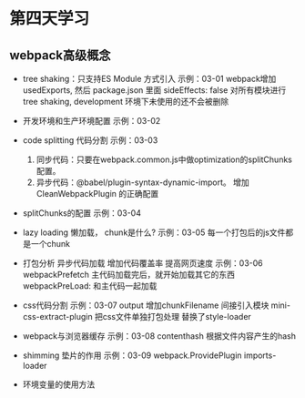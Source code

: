 # 第四天学习

## webpack高级概念

* tree shaking：只支持ES Module 方式引入 示例：03-01
  webpack增加usedExports, 然后
  package.json 里面 sideEffects: false 对所有模块进行tree shaking, development 环境下未使用的还不会被删除
  
* 开发环境和生产环境配置 示例：03-02

* code splitting 代码分割 示例：03-03
  1. 同步代码：只要在webpack.common.js中做optimization的splitChunks配置。
  2. 异步代码：@babel/plugin-syntax-dynamic-import。
  增加CleanWebpackPlugin 的正确配置

* splitChunks的配置 示例：03-04

* lazy loading 懒加载， chunk是什么? 示例：03-05
  每一个打包后的js文件都是一个chunk

* 打包分析 异步代码加载 增加代码覆盖率 提高网页速度 示例：03-06
 webpackPrefetch 主代码加载完后，就开始加载其它的东西
 webpackPreLoad: 和主代码一起加载

* css代码分割 示例：03-07
  output 增加chunkFilename 间接引入模块
  mini-css-extract-plugin 把css文件单独打包处理 替换了style-loader

* webpack与浏览器缓存 示例：03-08
  contenthash 根据文件内容产生的hash

* shimming 垫片的作用 示例：03-09
 webpack.ProvidePlugin
 imports-loader

* 环境变量的使用方法
